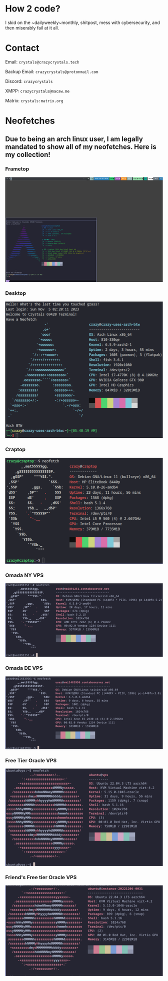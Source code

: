 # How 2 code?
I skid on the ~dailyweekly~monthly, shitpost, mess with cybersecurity, and then miserably fail at it all.

# Contact
Email: `crystals@crazycrystals.tech`

Backup Email: `crazycrystals@protonmail.com`

Discord: `crazycrystals`

XMPP: `crazycrystals@macaw.me`

Matrix: `crystals:matrix.org`


# Neofetches
## Due to being an arch linux user, I am legally mandated to show all of my neofetches. Here is my collection!
### Frametop
![Neofetch 1](./neofetches/schoolizveryfun.png)

### Desktop
![Neofetch 2](./neofetches/crazy-uses-arch-btw.png)

### Craptop
![Neofetch 3](./neofetches/craptop.png)

### Omada NY VPS
![Neofetch 4](./neofetches/omadany.png)

### Omada DE VPS
![Neofetch 5](./neofetches/omadade.png)

### Free Tier Oracle VPS
![Neofetch 6](./neofetches/vps.png)

### Friend's Free tier Oracle VPS
![Neofetch 7](./neofetches/kirbvps.png)
